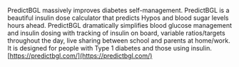 PredictBGL massively improves diabetes self-management.
PredictBGL is a beautiful insulin dose calculator that predicts Hypos and blood sugar levels hours ahead. 
PredictBGL dramatically simplifies blood glucose management and insulin dosing with tracking of insulin on board, variable ratios/targets throughout the day, live sharing between school and parents at home/work. It is designed for people with Type 1 diabetes and those using insulin.
[https://predictbgl.com/](https://predictbgl.com/)